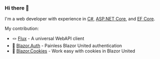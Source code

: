 ### Hi there 👋

I'm a web developer with experience in
[C#](https://learn.microsoft.com/en-us/dotnet/csharp), [ASP.NET Core](https://github.com/dotnet/aspnetcore), and [EF Core](https://github.com/dotnet/efcore). 

My contribution: 
- 🪢 [Flux](https://github.com/BitzArt/Flux) - A universal WebAPI client
- 🔐 [Blazor.Auth](https://github.com/BitzArt/Blazor.Auth) - Painless Blazor United authentication 
- 🍪 [Blazor.Cookies](https://github.com/BitzArt/Blazor.Cookies) - Work easy with cookies in Blazor United 
